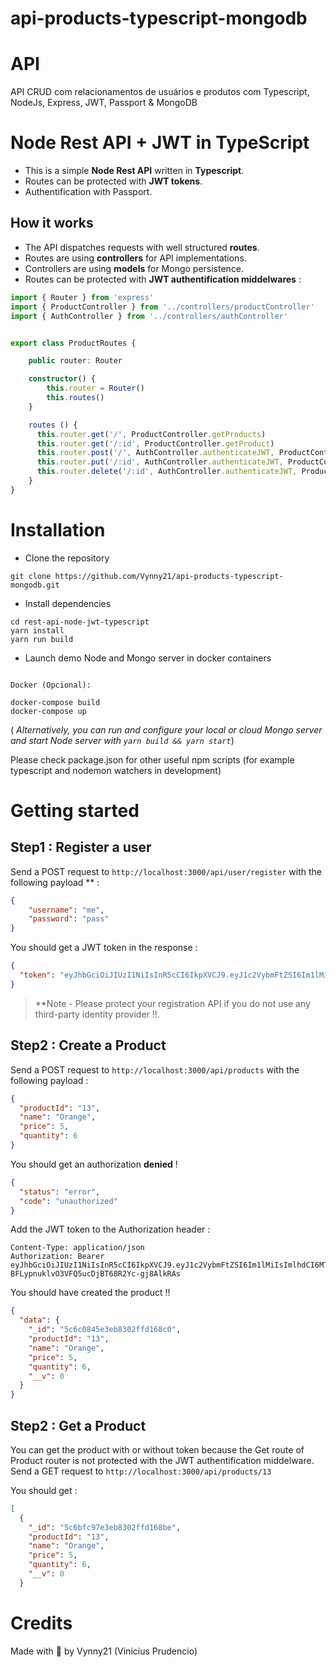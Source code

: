 # api-products-typescript-mongodb

# API
API CRUD com relacionamentos de usuários e produtos com Typescript, NodeJs, Express, JWT, Passport & MongoDB 

# Node Rest API + JWT in TypeScript

- This is a simple **Node Rest API** written in **Typescript**.  
- Routes can be protected with **JWT tokens**.
- Authentification with Passport. 

## How it works

- The API dispatches requests with well structured **routes**.
- Routes are using **controllers** for API implementations.
- Controllers are using **models** for Mongo persistence.
- Routes can be protected with **JWT authentification middelwares** :
```typescript
import { Router } from 'express'
import { ProductController } from '../controllers/productController'
import { AuthController } from '../controllers/authController'


export class ProductRoutes {

    public router: Router

    constructor() {
        this.router = Router()
        this.routes()
    }

    routes () {
      this.router.get('/', ProductController.getProducts)
      this.router.get('/:id', ProductController.getProduct)
      this.router.post('/', AuthController.authenticateJWT, ProductController.createProduct)
      this.router.put('/:id', AuthController.authenticateJWT, ProductController.updateProduct)
      this.router.delete('/:id', AuthController.authenticateJWT, ProductController.deleteProduct)
    }
}
```

# Installation
- Clone the repository
```
git clone https://github.com/Vynny21/api-products-typescript-mongodb.git
```
- Install dependencies
```
cd rest-api-node-jwt-typescript
yarn install
yarn run build
```
- Launch demo Node and Mongo server in docker containers
```

Docker (Opcional):

docker-compose build
docker-compose up
```
( *Alternatively, you can run and configure your local or cloud Mongo server and start Node server with
`yarn build && yarn start`*)

Please check package.json for other useful npm scripts  (for example typescript and nodemon watchers in development)


# Getting started

## Step1 : Register a user
Send a POST request to `http://localhost:3000/api/user/register` 
with the following payload ** :
```json
{
	"username": "me",
	"password": "pass"
}
```
You should get a JWT token in the response :
```json
{
  "token": "eyJhbGciOiJIUzI1NiIsInR5cCI6IkpXVCJ9.eyJ1c2VybmFtZSI6Im1lMiIsImlhdCI6MTU1MDU4MTA4NH0.WN5D-BFLypnuklvO3VFQ5ucDjBT68R2Yc-gj8AlkRAs"
}
```

> **Note  - Please protect your registration API if you do not use any third-party identity provider !!.

## Step2 : Create a Product
Send a POST request to `http://localhost:3000/api/products` 
with the following payload :
```json
{
  "productId": "13",
  "name": "Orange",
  "price": 5,
  "quantity": 6
}
``` 
You should get an authorization **denied** !
```json
{
  "status": "error",
  "code": "unauthorized"
}
```
Add the JWT token to the Authorization header :
```http
Content-Type: application/json
Authorization: Bearer eyJhbGciOiJIUzI1NiIsInR5cCI6IkpXVCJ9.eyJ1c2VybmFtZSI6Im1lMiIsImlhdCI6MTU1MDU4MTA4NH0.WN5D-BFLypnuklvO3VFQ5ucDjBT68R2Yc-gj8AlkRAs
```
You should have created the product !!
```json
{
  "data": {
    "_id": "5c6c0845e3eb8302ffd168c0",
    "productId": "13",
    "name": "Orange",
    "price": 5,
    "quantity": 6,
    "__v": 0
  }
}
```
## Step2 : Get a Product
You can get the product with or without token because the Get route of Product router is not protected with the JWT authentification middelware.
Send a GET request to `http://localhost:3000/api/products/13`

You should get :
```json
[
  {
    "_id": "5c6bfc97e3eb8302ffd168be",
    "productId": "13",
    "name": "Orange",
    "price": 5,
    "quantity": 6,
    "__v": 0
  }
```

# Credits
Made with :black_heart: by Vynny21 (Vinicius Prudencio)
